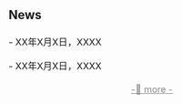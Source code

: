 <h2 style="margin: 2px 0px -10px;">
  <a style="text-decoration: none; color: inherit;">News</a>
</h2>
<br>
<div style="font-size: 16px; line-height: 1.6;">
  <p>
    - XX年X月X日，XXXX
  </p>
  <p>
    - XX年X月X日，XXXX
  </p>
  <p style="font-size: 16px; text-align: center; margin-bottom: 0px;">
    <a href="/yu-xinda/news.html" style="text-decoration:underline; color: #888;">
        -🔺 more -
    </a>
  </p>
</div>
